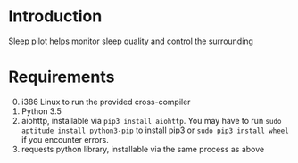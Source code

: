 Introduction
============

Sleep pilot helps monitor sleep quality and control the surrounding

Requirements
============

0. i386 Linux to run the provided cross-compiler
0. Python 3.5
0. aiohttp, installable via ```pip3 install aiohttp```. You may have to run ```sudo aptitude install python3-pip``` to install pip3 or ```sudo pip3 install wheel``` if you encounter errors.
0. requests python library, installable via the same process as above
